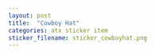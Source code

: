 ```yaml
---
layout: post
title:  "Cowboy Hat"
categories: atx sticker item
sticker_filename: sticker_cowboyhat.png
---
```

